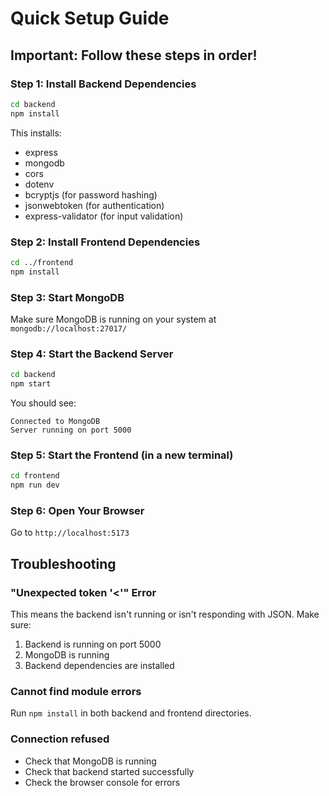 # Quick Setup Guide

## Important: Follow these steps in order!

### Step 1: Install Backend Dependencies
```bash
cd backend
npm install
```

This installs:
- express
- mongodb
- cors
- dotenv
- bcryptjs (for password hashing)
- jsonwebtoken (for authentication)
- express-validator (for input validation)

### Step 2: Install Frontend Dependencies
```bash
cd ../frontend
npm install
```

### Step 3: Start MongoDB
Make sure MongoDB is running on your system at `mongodb://localhost:27017/`

### Step 4: Start the Backend Server
```bash
cd backend
npm start
```

You should see:
```
Connected to MongoDB
Server running on port 5000
```

### Step 5: Start the Frontend (in a new terminal)
```bash
cd frontend
npm run dev
```

### Step 6: Open Your Browser
Go to `http://localhost:5173`

## Troubleshooting

### "Unexpected token '<'" Error
This means the backend isn't running or isn't responding with JSON. Make sure:
1. Backend is running on port 5000
2. MongoDB is running
3. Backend dependencies are installed

### Cannot find module errors
Run `npm install` in both backend and frontend directories.

### Connection refused
- Check that MongoDB is running
- Check that backend started successfully
- Check the browser console for errors

